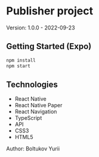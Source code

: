 # Publisher project

Version: 1.0.0 - 2022-09-23

## Getting Started (Expo)

```bash
npm install
npm start
```

## Technologies

- React Native
- React Native Paper
- React Navigation
- TypeScript
- API
- CSS3
- HTML5

Author: Boltukov Yurii
